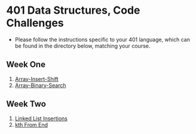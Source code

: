
# 401 Data Structures, Code Challenges

- Please follow the instructions specific to your 401 language, which can be found in the directory below, matching your course.

## Week One

1. [Array-Insert-Shift](java/array-insert-shift/README.md)
2. [Array-Binary-Search](java/array-binary-search/README.md)

## Week Two

1. [Linked List Insertions](java/datastructures/lib/src/main/java/datastructures/linkedlist/README.md)
2. [kth From End](java/datastructures/lib/src/main/java/datastructures/READMEkth.md)
